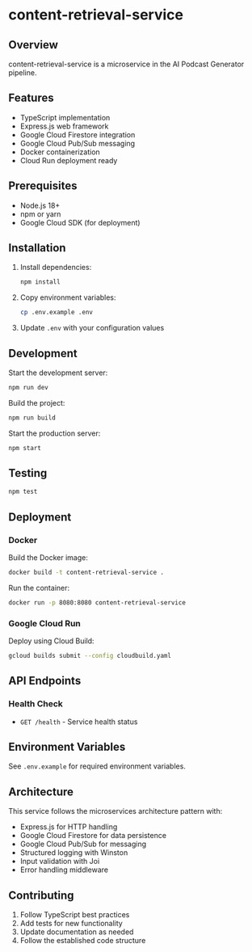 # content-retrieval-service

## Overview
content-retrieval-service is a microservice in the AI Podcast Generator pipeline.

## Features
- TypeScript implementation
- Express.js web framework
- Google Cloud Firestore integration
- Google Cloud Pub/Sub messaging
- Docker containerization
- Cloud Run deployment ready

## Prerequisites
- Node.js 18+
- npm or yarn
- Google Cloud SDK (for deployment)

## Installation

1. Install dependencies:
   ```bash
   npm install
   ```

2. Copy environment variables:
   ```bash
   cp .env.example .env
   ```

3. Update `.env` with your configuration values

## Development

Start the development server:
```bash
npm run dev
```

Build the project:
```bash
npm run build
```

Start the production server:
```bash
npm start
```

## Testing
```bash
npm test
```

## Deployment

### Docker
Build the Docker image:
```bash
docker build -t content-retrieval-service .
```

Run the container:
```bash
docker run -p 8080:8080 content-retrieval-service
```

### Google Cloud Run
Deploy using Cloud Build:
```bash
gcloud builds submit --config cloudbuild.yaml
```

## API Endpoints

### Health Check
- `GET /health` - Service health status

## Environment Variables

See `.env.example` for required environment variables.

## Architecture

This service follows the microservices architecture pattern with:
- Express.js for HTTP handling
- Google Cloud Firestore for data persistence
- Google Cloud Pub/Sub for messaging
- Structured logging with Winston
- Input validation with Joi
- Error handling middleware

## Contributing

1. Follow TypeScript best practices
2. Add tests for new functionality
3. Update documentation as needed
4. Follow the established code structure
